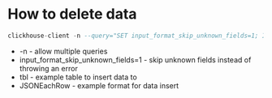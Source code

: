 # How to delete data

```sql
clickhouse-client -n --query="SET input_format_skip_unknown_fields=1; INSERT INTO tbl FORMAT JSONEachRow;"
```

- -n - allow multiple queries
- input_format_skip_unknown_fields=1 - skip unknown fields instead of throwing an error
- tbl - example table to insert data to
- JSONEachRow - example format for data insert

